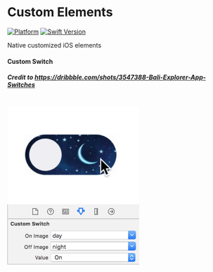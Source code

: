 # Custom Elements

[![Platform](https://img.shields.io/cocoapods/p/LFAlertController.svg?style=flat)](http://cocoapods.org/pods/LFAlertController)
[![Swift Version][swift-image]][swift-url]

Native customized iOS elements

#### Custom Switch
##### Credit to https://dribbble.com/shots/3547388-Bali-Explorer-App-Switches
<br>
<img src="forGit/anim.gif" width="300px">  <img src="forGit/screenIB.png" width="300px">

[swift-image]:https://img.shields.io/badge/swift-3.0-orange.svg
[swift-url]: https://swift.org/

